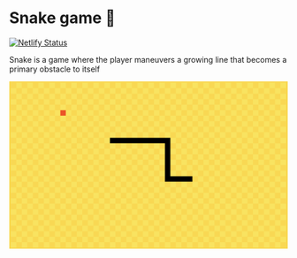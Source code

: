 # Snake game 🐍

[![Netlify Status](https://api.netlify.com/api/v1/badges/67aa6997-915b-4001-a4d7-08ec99c503ae/deploy-status)](https://app.netlify.com/sites/mystifying-fermi-7d3aee/deploys)

Snake is a game where the player maneuvers a growing line that becomes a primary obstacle to itself

![Snake game](images/gameplay.png "Snake game")

